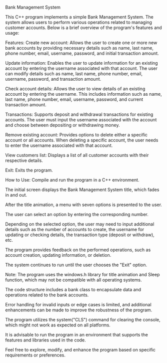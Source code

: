 Bank Management System 

This C++ program implements a simple Bank Management System. The system allows users to perform various operations related to managing customer accounts. Below is a brief overview of the program's features and usage:

Features:
Create new account: Allows the user to create one or more new bank accounts by providing necessary details such as name, last name, phone number, email, username, password, and initial transaction amount.

Update information: Enables the user to update information for an existing account by entering the username associated with that account. The user can modify details such as name, last name, phone number, email, username, password, and transaction amount.

Check account details: Allows the user to view details of an existing account by entering the username. This includes information such as name, last name, phone number, email, username, password, and current transaction amount.

Transactions: Supports deposit and withdrawal transactions for existing accounts. The user must input the username associated with the account and choose between depositing or withdrawing money.

Remove existing account: Provides options to delete either a specific account or all accounts. When deleting a specific account, the user needs to enter the username associated with that account.

View customers list: Displays a list of all customer accounts with their respective details.

Exit: Exits the program.

How to Use:
Compile and run the program in a C++ environment.

The initial screen displays the Bank Management System title, which fades in and out.

After the title animation, a menu with seven options is presented to the user.

The user can select an option by entering the corresponding number.

Depending on the selected option, the user may need to input additional details such as the number of accounts to create, the username for updating or checking details, the transaction type (deposit or withdraw), etc.

The program provides feedback on the performed operations, such as account creation, updating information, or deletion.

The system continues to run until the user chooses the "Exit" option.

Note:
The program uses the windows.h library for title animation and Sleep function, which may not be compatible with all operating systems.

The code structure includes a bank class to encapsulate data and operations related to the bank accounts.

Error handling for invalid inputs or edge cases is limited, and additional enhancements can be made to improve the robustness of the program.

The program utilizes the system("CLS") command for clearing the console, which might not work as expected on all platforms.

It is advisable to run the program in an environment that supports the features and libraries used in the code.

Feel free to explore, modify, and enhance the program based on specific requirements or preferences.
